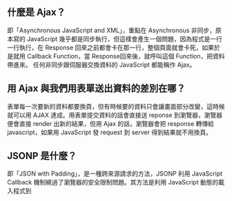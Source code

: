 ## 什麼是 Ajax？
即「Asynchronous JavaScript and XML」，重點在 Asynchronous 非同步，原本寫的 JavaScript 幾乎都是同步執行，但這樣會產生一個問題，因為程式是一行一行執行，在 Response 回來之前都會卡在那一行，整個頁面就會卡死，如果於是就用 Callback Function，當 Response回來後，就呼叫這個 Function，把資料帶進來。
任何非同步跟伺服器交換資料的 JavaScript 都能稱作 Ajax。

## 用 Ajax 與我們用表單送出資料的差別在哪？
表單每一次要新的資料都要換頁，但有時候要的資料只會讓畫面部分改變，這時候就可以用 AJAX 達成。用表單提交資料的話會直接送 reponse 到瀏覽器，瀏覽器便會直接 render 出新的結果，但用 Ajax 的話，瀏覽器會把 response 轉傳給 javascript，如果用 JavaScript 發 request 到 server 得到結果就不用換頁。

## JSONP 是什麼？
即「JSON with Padding」，是一種跨來源請求的方法，JSONP 利用 JavaScript Callback 機制繞過了瀏覽器的安全限制問題。其方法是利用 JavaScript 動態的載入程式到 <script src="…"> 標記的 src 欄位中，以便載入外部的 JSON 資料或 JavaScript 函式庫到網頁中使用的方法。透過帶過去的 callback 這個參數當作函式名稱，把 JavaScript 物件整個傳到 Function 裡面，就可以在 Function 裡面拿到資料。但 JSONP 的缺點就是你要帶的那些參數永遠都只能用附加在網址上的方式（GET）帶過去，沒辦法用 POST。

## 要如何存取跨網域的 API？
利用 CORS，即「Cross-Origin Resource Sharing」，跨來源資源共享。就可以將 API 提供的參數帶入到 GET 的參數上，或是用 POST 的方式將參數帶入到 Header 發 Request，Server 端便會發送我們想要的 Response。
另一種方式是用上面提到的 JSONP，利用<script>來達成跨來源請求。

## 為什麼我們在第四週時沒碰到跨網域的問題，這週卻碰到了？
因為第四週是用 Node.js 直接發送 Request，不會受到瀏覽器基於「同源政策」的限制，可是當我們透過瀏覽器發送 Request 就會遇碰到跨網域的問題。
